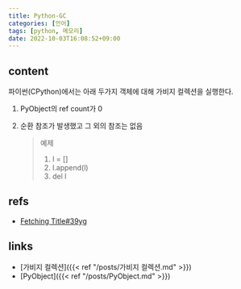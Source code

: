 ```yaml
---
title: Python-GC
categories: [언어]
tags: [python, 메모리]
date: 2022-10-03T16:08:52+09:00
---
```


## content
파이썬(CPython)에서는 아래 두가지 객체에 대해 가비지 컬렉션을 실행한다.

1. PyObject의 ref count가 0
2. 순환 참조가 발생했고 그 외의 참조는 없음


	>예제
	> 1. l = []
	> 2. l.append(l)
	> 3. del l


## refs
- [Fetching Title#39yg](https://blog.winterjung.dev/2018/02/18/python-gc)


## links
- [가비지 컬렉션]({{< ref "/posts/가비지 컬렉션.md" >}})
- [PyObject]({{< ref "/posts/PyObject.md" >}})
